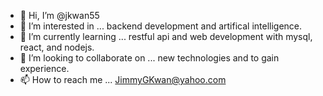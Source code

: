 - 👋 Hi, I’m @jkwan55
- 👀 I’m interested in ... backend development and artifical intelligence.
- 🌱 I’m currently learning ... restful api and web development with mysql, react, and nodejs.
- 💞️ I’m looking to collaborate on ... new technologies and to gain experience.
- 📫 How to reach me ... JimmyGKwan@yahoo.com

<!---
jkwan55/jkwan55 is a ✨ special ✨ repository because its `README.md` (this file) appears on your GitHub profile.
You can click the Preview link to take a look at your changes.
--->
